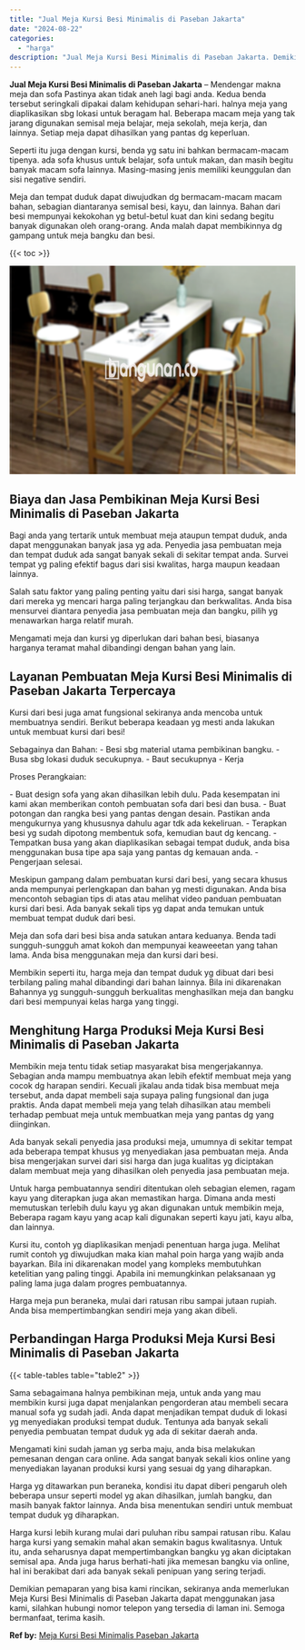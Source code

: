```yaml
---
title: "Jual Meja Kursi Besi Minimalis di Paseban Jakarta"
date: "2024-08-22"
categories: 
  - "harga"
description: "Jual Meja Kursi Besi Minimalis di Paseban Jakarta. Demikian pemaparan yang bisa kami rincikan, sekiranya anda memerlukan Meja Kursi Besi Minimalis di Paseban..."
---
```


**Jual Meja Kursi Besi Minimalis di Paseban Jakarta** – Mendengar makna meja dan sofa Pastinya akan tidak aneh lagi bagi anda. Kedua benda tersebut seringkali dipakai dalam kehidupan sehari-hari. halnya meja yang diaplikasikan sbg lokasi untuk beragam hal. Beberapa macam meja yang tak jarang digunakan semisal meja belajar, meja sekolah, meja kerja, dan lainnya. Setiap meja dapat dihasilkan yang pantas dg keperluan.

Seperti itu juga dengan kursi, benda yg satu ini bahkan bermacam-macam tipenya. ada sofa khusus untuk belajar, sofa untuk makan, dan masih begitu banyak macam sofa lainnya. Masing-masing jenis memiliki keunggulan dan sisi negative sendiri.

Meja dan tempat duduk dapat diwujudkan dg bermacam-macam macam bahan, sebagian diantaranya semisal besi, kayu, dan lainnya. Bahan dari besi mempunyai kekokohan yg betul-betul kuat dan kini sedang begitu banyak digunakan oleh orang-orang. Anda malah dapat membikinnya dg gampang untuk meja bangku dan besi.

{{< toc >}}

![Jual Meja Kursi Besi Minimalis di Paseban Jakarta](/images/jual-meja-besi-murah26.png)

## Biaya dan Jasa Pembikinan Meja Kursi Besi Minimalis di Paseban Jakarta

Bagi anda yang tertarik untuk membuat meja ataupun tempat duduk, anda dapat menggunakan banyak jasa yg ada. Penyedia jasa pembuatan meja dan tempat duduk ada sangat banyak sekali di sekitar tempat anda. Survei tempat yg paling efektif bagus dari sisi kwalitas, harga maupun keadaan lainnya.

Salah satu faktor yang paling penting yaitu dari sisi harga, sangat banyak dari mereka yg mencari harga paling terjangkau dan berkwalitas. Anda bisa mensurvei diantara penyedia jasa pembuatan meja dan bangku, pilih yg menawarkan harga relatif murah.

Mengamati meja dan kursi yg diperlukan dari bahan besi, biasanya harganya teramat mahal dibandingi dengan bahan yang lain.

## Layanan Pembuatan Meja Kursi Besi Minimalis di Paseban Jakarta Terpercaya

Kursi dari besi juga amat fungsional sekiranya anda mencoba untuk membuatnya sendiri. Berikut beberapa keadaan yg mesti anda lakukan untuk membuat kursi dari besi!

Sebagainya dan Bahan: - Besi sbg material utama pembikinan bangku. - Busa sbg lokasi duduk secukupnya. - Baut secukupnya - Kerja

Proses Perangkaian:

\- Buat design sofa yang akan dihasilkan lebih dulu. Pada kesempatan ini kami akan memberikan contoh pembuatan sofa dari besi dan busa. - Buat potongan dan rangka besi yang pantas dengan desain. Pastikan anda mengukurnya yang khususnya dahulu agar tdk ada kekeliruan. - Terapkan besi yg sudah dipotong membentuk sofa, kemudian baut dg kencang. - Tempatkan busa yang akan diaplikasikan sebagai tempat duduk, anda bisa menggunakan busa tipe apa saja yang pantas dg kemauan anda. - Pengerjaan selesai.

Meskipun gampang dalam pembuatan kursi dari besi, yang secara khusus anda mempunyai perlengkapan dan bahan yg mesti digunakan. Anda bisa mencontoh sebagian tips di atas atau melihat video panduan pembuatan kursi dari besi. Ada banyak sekali tips yg dapat anda temukan untuk membuat tempat duduk dari besi.

Meja dan sofa dari besi bisa anda satukan antara keduanya. Benda tadi sungguh-sungguh amat kokoh dan mempunyai keaweeetan yang tahan lama. Anda bisa menggunakan meja dan kursi dari besi.

Membikin seperti itu, harga meja dan tempat duduk yg dibuat dari besi terbilang paling mahal dibandingi dari bahan lainnya. Bila ini dikarenakan Bahannya yg sungguh-sungguh berkualitas menghasilkan meja dan bangku dari besi mempunyai kelas harga yang tinggi.

## Menghitung Harga Produksi Meja Kursi Besi Minimalis di Paseban Jakarta

Membikin meja tentu tidak setiap masyarakat bisa mengerjakannya. Sebagian anda mampu membuatnya akan lebih efektif membuat meja yang cocok dg harapan sendiri. Kecuali jikalau anda tidak bisa membuat meja tersebut, anda dapat membeli saja supaya paling fungsional dan juga praktis. Anda dapat membeli meja yang telah dihasilkan atau membeli terhadap pembuat meja untuk membuatkan meja yang pantas dg yang diinginkan.

Ada banyak sekali penyedia jasa produksi meja, umumnya di sekitar tempat ada beberapa tempat khusus yg menyediakan jasa pembuatan meja. Anda bisa mengerjakan survei dari sisi harga dan juga kualitas yg diciptakan dalam membuat meja yang dihasilkan oleh penyedia jasa pembuatan meja.

Untuk harga pembuatannya sendiri ditentukan oleh sebagian elemen, ragam kayu yang diterapkan juga akan memastikan harga. Dimana anda mesti memutuskan terlebih dulu kayu yg akan digunakan untuk membikin meja, Beberapa ragam kayu yang acap kali digunakan seperti kayu jati, kayu alba, dan lainnya.

Kursi itu, contoh yg diaplikasikan menjadi penentuan harga juga. Melihat rumit contoh yg diwujudkan maka kian mahal poin harga yang wajib anda bayarkan. Bila ini dikarenakan model yang kompleks membutuhkan ketelitian yang paling tinggi. Apabila ini memungkinkan pelaksanaan yg paling lama juga dalam progres pembuatannya.

Harga meja pun beraneka, mulai dari ratusan ribu sampai jutaan rupiah. Anda bisa mempertimbangkan sendiri meja yang akan dibeli.

## Perbandingan Harga Produksi Meja Kursi Besi Minimalis di Paseban Jakarta

{{< table-tables table="table2" >}}

Sama sebagaimana halnya pembikinan meja, untuk anda yang mau membikin kursi juga dapat menjalankan pengorderan atau membeli secara manual sofa yg sudah jadi. Anda dapat menjadikan tempat duduk di lokasi yg menyediakan produksi tempat duduk. Tentunya ada banyak sekali penyedia pembuatan tempat duduk yg ada di sekitar daerah anda.

Mengamati kini sudah jaman yg serba maju, anda bisa melakukan pemesanan dengan cara online. Ada sangat banyak sekali kios online yang menyediakan layanan produksi kursi yang sesuai dg yang diharapkan.

Harga yg ditawarkan pun beraneka, kondisi itu dapat diberi pengaruh oleh beberapa unsur seperti model yg akan dihasilkan, jumlah bangku, dan masih banyak faktor lainnya. Anda bisa menentukan sendiri untuk membuat tempat duduk yg diharapkan.

Harga kursi lebih kurang mulai dari puluhan ribu sampai ratusan ribu. Kalau harga kursi yang semakin mahal akan semakin bagus kwalitasnya. Untuk itu, anda seharusnya dapat mempertimbangkan bangku yg akan diciptakan semisal apa. Anda juga harus berhati-hati jika memesan bangku via online, hal ini berakibat dari ada banyak sekali penipuan yang sering terjadi.

Demikian pemaparan yang bisa kami rincikan, sekiranya anda memerlukan Meja Kursi Besi Minimalis di Paseban Jakarta dapat menggunakan jasa kami, silahkan hubungi nomor telepon yang tersedia di laman ini. Semoga bermanfaat, terima kasih.

**Ref by:** [Meja Kursi Besi Minimalis Paseban Jakarta](https://id.wikipedia.org/wiki/Meja)

